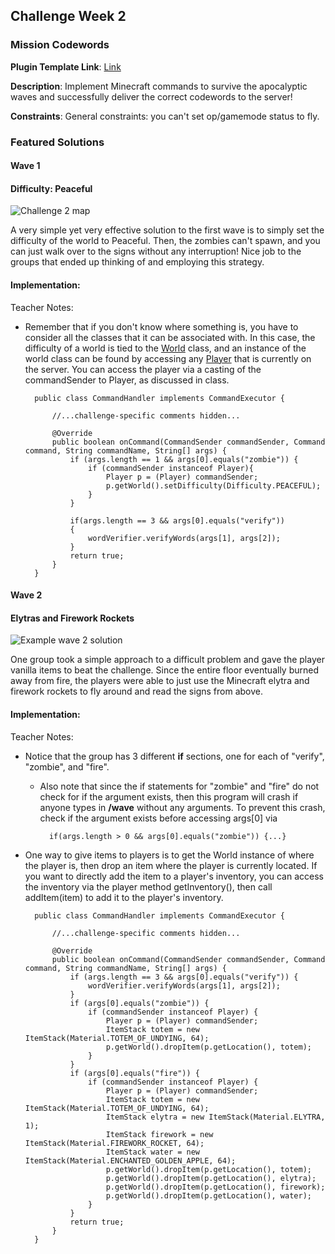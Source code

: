 ## Challenge Week 2

### Mission Codewords

**Plugin Template Link**: [Link](https://drive.google.com/uc?export=download&id=12m2rcWmYH_woSbCupXQjAeXf_ad7bDm1)

**Description**: Implement Minecraft commands to survive the apocalyptic waves and successfully deliver the correct codewords to the server!

**Constraints**: General constraints: you can't set op/gamemode status to fly.

### Featured Solutions

#### Wave 1
#### Difficulty: Peaceful

![Challenge 2 map](https://i.postimg.cc/J7bWF3MQ/2020-07-20-19-11-08.png)

A very simple yet very effective solution to the first wave is to simply set the difficulty of the world to Peaceful. Then, the zombies can't spawn, and you can just walk over to the signs without any interruption! Nice job to the groups that ended up thinking of and employing this strategy.

#### Implementation:

Teacher Notes:

* Remember that if you don't know where something is, you have to consider all the classes that it can be associated with. In this case, the difficulty of a world is tied to the [World](https://hub.spigotmc.org/javadocs/spigot/org/bukkit/World.html#setDifficulty(org.bukkit.Difficulty)) class, and an instance of the world class can be found by accessing any [Player](https://hub.spigotmc.org/javadocs/spigot/org/bukkit/entity/Entity.html#getWorld()) that is currently on the server. You can access the player via a casting of the commandSender to Player, as discussed in class.

        public class CommandHandler implements CommandExecutor {

            //...challenge-specific comments hidden...

            @Override
            public boolean onCommand(CommandSender commandSender, Command command, String commandName, String[] args) {
                if (args.length == 1 && args[0].equals("zombie")) {
                    if (commandSender instanceof Player){
                        Player p = (Player) commandSender;
                        p.getWorld().setDifficulty(Difficulty.PEACEFUL);
                    }
                }

                if(args.length == 3 && args[0].equals("verify"))
                {
                    wordVerifier.verifyWords(args[1], args[2]);
                }
                return true;
            }
        }

#### Wave 2
#### Elytras and Firework Rockets 

![Example wave 2 solution](https://i.postimg.cc/W3gxQjL4/2020-07-20-19-13-22.png)

One group took a simple approach to a difficult problem and gave the player vanilla items to beat the challenge. Since the entire floor eventually burned away from fire, the players were able to just use the Minecraft elytra and firework rockets to fly around and read the signs from above.

#### Implementation:

Teacher Notes:

* Notice that the group has 3 different **if** sections, one for each of "verify", "zombie", and "fire".
    * Also note that since the if statements for "zombie" and "fire" do not check for if the argument exists, then this program will crash if anyone types in **/wave** without any arguments. To prevent this crash, check if the argument exists before accessing args[0] via

            if(args.length > 0 && args[0].equals("zombie")) {...}

* One way to give items to players is to get the World instance of where the player is, then drop an item where the player is currently located. If you want to directly add the item to a player's inventory, you can access the inventory via the player method getInventory(), then call addItem(item) to add it to the player's inventory.

        public class CommandHandler implements CommandExecutor {

            //...challenge-specific comments hidden...

            @Override
            public boolean onCommand(CommandSender commandSender, Command command, String commandName, String[] args) {
                if (args.length == 3 && args[0].equals("verify")) {
                    wordVerifier.verifyWords(args[1], args[2]);
                }
                if (args[0].equals("zombie")) {
                    if (commandSender instanceof Player) {
                        Player p = (Player) commandSender;
                        ItemStack totem = new ItemStack(Material.TOTEM_OF_UNDYING, 64);
                        p.getWorld().dropItem(p.getLocation(), totem);
                    }
                }
                if (args[0].equals("fire")) {
                    if (commandSender instanceof Player) {
                        Player p = (Player) commandSender;
                        ItemStack totem = new ItemStack(Material.TOTEM_OF_UNDYING, 64);
                        ItemStack elytra = new ItemStack(Material.ELYTRA, 1);
                        ItemStack firework = new ItemStack(Material.FIREWORK_ROCKET, 64);
                        ItemStack water = new ItemStack(Material.ENCHANTED_GOLDEN_APPLE, 64);
                        p.getWorld().dropItem(p.getLocation(), totem);
                        p.getWorld().dropItem(p.getLocation(), elytra);
                        p.getWorld().dropItem(p.getLocation(), firework);
                        p.getWorld().dropItem(p.getLocation(), water);
                    }
                }
                return true;
            }
        }